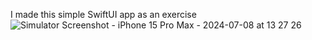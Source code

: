  I made this simple SwiftUI app as an exercise
 ![Simulator Screenshot - iPhone 15 Pro Max - 2024-07-08 at 13 27 26](https://github.com/angelosstaboulis/iOS_Exercise_Weather/assets/79055304/b62fe6ea-a518-4604-89d3-306b57a2f77c)

